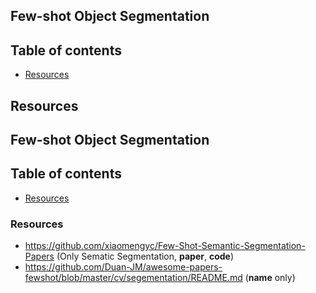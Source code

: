 ## Few-shot Object Segmentation <!-- omit in toc -->

## Table of contents <!-- omit in toc -->
- [Resources](#resources)


## Resources
## Few-shot Object Segmentation

## Table of contents
* [Resources](#Resources)


### Resources
+ https://github.com/xiaomengyc/Few-Shot-Semantic-Segmentation-Papers (Only Sematic Segmentation, **paper**, **code**)
+ https://github.com/Duan-JM/awesome-papers-fewshot/blob/master/cv/segementation/README.md (**name** only)